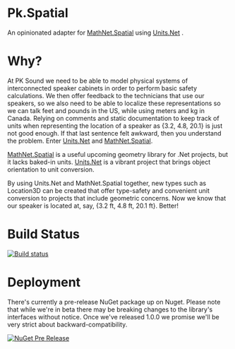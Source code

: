 # Pk.Spatial
An opinionated adapter for [MathNet.Spatial](https://github.com/mathnet/mathnet-spatial) using [Units.Net](https://github.com/anjdreas/UnitsNet) .

# Why?
At PK Sound we need to be able to model physical systems of interconnected speaker cabinets in order to perform basic safety calculations. We then offer feedback to the technicians that use our speakers, so we also need to be able to localize these representations so we can talk feet and pounds in the US, while using meters and kg in Canada. Relying on comments and static documentation to keep track of units when representing the location of a speaker as {3.2, 4.8, 20.1} is just not good enough. If that last sentence felt awkward, then you understand the problem. Enter [Units.Net](https://github.com/anjdreas/UnitsNet) and [MathNet.Spatial](https://github.com/mathnet/mathnet-spatial).

[MathNet.Spatial](https://github.com/mathnet/mathnet-spatial) is a useful upcoming geometry library for .Net projects, but it lacks baked-in units. [Units.Net](https://github.com/anjdreas/UnitsNet) is a vibrant project that brings object orientation to unit conversion.

By using Units.Net and MathNet.Spatial together, new types such as Location3D can be created that offer type-safety and convenient unit conversion to projects that include geometric concerns. Now we know that our speaker is located at, say, {3.2 ft, 4.8 ft, 20.1 ft}. Better!

# Build Status
[![Build status](https://ci.appveyor.com/api/projects/status/jrhpgefql680lyb6/branch/develop?svg=true)](https://ci.appveyor.com/project/JKSnd/spatial/branch/develop)

# Deployment
There's currently a pre-release NuGet package up on Nuget. Please note that while we're in beta there may be breaking changes to the library's interfaces without notice. Once we've released 1.0.0 we promise we'll be very strict about backward-compatibility.

[![NuGet Pre Release](https://img.shields.io/nuget/vpre/pk.spatial.svg)](https://www.nuget.org/packages/Pk.Spatial/)

